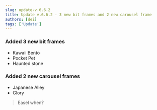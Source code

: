 ```yaml
---
slug: update-v.6.6.2
title: Update v.6.6.2 - 3 new bit frames and 2 new carousel frame
authors: [dei]
tags: ['Update']
---
```


### Added 3 new bit frames
- Kawaii Bento
- Pocket Pet
- Haunted stone

### Added 2 new carousel frames
- Japanese Alley
- Glory

> Easel when?
>